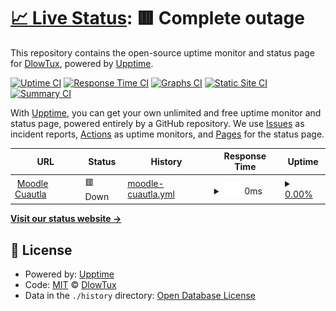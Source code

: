 # [📈 Live Status](https://dlowTux.github.io/upptime): <!--live status--> **🟥 Complete outage**

This repository contains the open-source uptime monitor and status page for [DlowTux](https://dlowTux.github.io/upptime), powered by [Upptime](https://github.com/upptime/upptime).

[![Uptime CI](https://github.com/dlowTux/upptime/workflows/Uptime%20CI/badge.svg)](https://github.com/dlowTux/upptime/actions?query=workflow%3A%22Uptime+CI%22)
[![Response Time CI](https://github.com/dlowTux/upptime/workflows/Response%20Time%20CI/badge.svg)](https://github.com/dlowTux/upptime/actions?query=workflow%3A%22Response+Time+CI%22)
[![Graphs CI](https://github.com/dlowTux/upptime/workflows/Graphs%20CI/badge.svg)](https://github.com/dlowTux/upptime/actions?query=workflow%3A%22Graphs+CI%22)
[![Static Site CI](https://github.com/dlowTux/upptime/workflows/Static%20Site%20CI/badge.svg)](https://github.com/dlowTux/upptime/actions?query=workflow%3A%22Static+Site+CI%22)
[![Summary CI](https://github.com/dlowTux/upptime/workflows/Summary%20CI/badge.svg)](https://github.com/dlowTux/upptime/actions?query=workflow%3A%22Summary+CI%22)

With [Upptime](https://upptime.js.org), you can get your own unlimited and free uptime monitor and status page, powered entirely by a GitHub repository. We use [Issues](https://github.com/dlowTux/upptime/issues) as incident reports, [Actions](https://github.com/dlowTux/upptime/actions) as uptime monitors, and [Pages](https://dlowTux.github.io/upptime) for the status page.

<!--start: status pages-->
<!-- This summary is generated by Upptime (https://github.com/upptime/upptime) -->
<!-- Do not edit this manually, your changes will be overwritten -->
<!-- prettier-ignore -->
| URL | Status | History | Response Time | Uptime |
| --- | ------ | ------- | ------------- | ------ |
| <img alt="" src="https://icons.duckduckgo.com/ip3/educacion.cuautla.tecnm.mx.ico" height="13"> [Moodle Cuautla](https://educacion.cuautla.tecnm.mx) | 🟥 Down | [moodle-cuautla.yml](https://github.com/dlowTux/upptime/commits/HEAD/history/moodle-cuautla.yml) | <details><summary><img alt="Response time graph" src="./graphs/moodle-cuautla/response-time-week.png" height="20"> 0ms</summary><br><a href="https://dlowTux.github.io/upptime/history/moodle-cuautla"><img alt="Response time 491" src="https://img.shields.io/endpoint?url=https%3A%2F%2Fraw.githubusercontent.com%2FdlowTux%2Fupptime%2FHEAD%2Fapi%2Fmoodle-cuautla%2Fresponse-time.json"></a><br><a href="https://dlowTux.github.io/upptime/history/moodle-cuautla"><img alt="24-hour response time 0" src="https://img.shields.io/endpoint?url=https%3A%2F%2Fraw.githubusercontent.com%2FdlowTux%2Fupptime%2FHEAD%2Fapi%2Fmoodle-cuautla%2Fresponse-time-day.json"></a><br><a href="https://dlowTux.github.io/upptime/history/moodle-cuautla"><img alt="7-day response time 0" src="https://img.shields.io/endpoint?url=https%3A%2F%2Fraw.githubusercontent.com%2FdlowTux%2Fupptime%2FHEAD%2Fapi%2Fmoodle-cuautla%2Fresponse-time-week.json"></a><br><a href="https://dlowTux.github.io/upptime/history/moodle-cuautla"><img alt="30-day response time 0" src="https://img.shields.io/endpoint?url=https%3A%2F%2Fraw.githubusercontent.com%2FdlowTux%2Fupptime%2FHEAD%2Fapi%2Fmoodle-cuautla%2Fresponse-time-month.json"></a><br><a href="https://dlowTux.github.io/upptime/history/moodle-cuautla"><img alt="1-year response time 457" src="https://img.shields.io/endpoint?url=https%3A%2F%2Fraw.githubusercontent.com%2FdlowTux%2Fupptime%2FHEAD%2Fapi%2Fmoodle-cuautla%2Fresponse-time-year.json"></a></details> | <details><summary><a href="https://dlowTux.github.io/upptime/history/moodle-cuautla">0.00%</a></summary><a href="https://dlowTux.github.io/upptime/history/moodle-cuautla"><img alt="All-time uptime 87.23%" src="https://img.shields.io/endpoint?url=https%3A%2F%2Fraw.githubusercontent.com%2FdlowTux%2Fupptime%2FHEAD%2Fapi%2Fmoodle-cuautla%2Fuptime.json"></a><br><a href="https://dlowTux.github.io/upptime/history/moodle-cuautla"><img alt="24-hour uptime 0.00%" src="https://img.shields.io/endpoint?url=https%3A%2F%2Fraw.githubusercontent.com%2FdlowTux%2Fupptime%2FHEAD%2Fapi%2Fmoodle-cuautla%2Fuptime-day.json"></a><br><a href="https://dlowTux.github.io/upptime/history/moodle-cuautla"><img alt="7-day uptime 0.00%" src="https://img.shields.io/endpoint?url=https%3A%2F%2Fraw.githubusercontent.com%2FdlowTux%2Fupptime%2FHEAD%2Fapi%2Fmoodle-cuautla%2Fuptime-week.json"></a><br><a href="https://dlowTux.github.io/upptime/history/moodle-cuautla"><img alt="30-day uptime 1.38%" src="https://img.shields.io/endpoint?url=https%3A%2F%2Fraw.githubusercontent.com%2FdlowTux%2Fupptime%2FHEAD%2Fapi%2Fmoodle-cuautla%2Fuptime-month.json"></a><br><a href="https://dlowTux.github.io/upptime/history/moodle-cuautla"><img alt="1-year uptime 84.24%" src="https://img.shields.io/endpoint?url=https%3A%2F%2Fraw.githubusercontent.com%2FdlowTux%2Fupptime%2FHEAD%2Fapi%2Fmoodle-cuautla%2Fuptime-year.json"></a></details>

<!--end: status pages-->

[**Visit our status website →**](https://dlowTux.github.io/upptime)

## 📄 License

- Powered by: [Upptime](https://github.com/upptime/upptime)
- Code: [MIT](./LICENSE) © [DlowTux](https://dlowTux.github.io/upptime)
- Data in the `./history` directory: [Open Database License](https://opendatacommons.org/licenses/odbl/1-0/)
